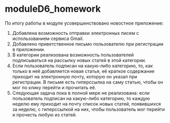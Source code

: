 # moduleD6_homework
По итогу работы в модуле усовершенствовано новостное приложение:

1. Добавлена возможность отправки электронных писем с использованием сервиса Gmail.
2. Добавлено приветственное письмо пользователю при регистрации в приложении.
3. В категории реализована возможность пользователей подписываться на рассылку новых статей в этой категории.
4. Если пользователь подписан на какую-либо категорию, то, как только в неё добавляется новая статья, её краткое содержание приходит на электронную почту, которую он указал при регистрации.
В письме есть гиперссылка на саму статью, чтобы он мог по клику перейти и прочитать её.
4. Следующая задача пока в полной мере не реализована: если пользователь подписан на какую-либо категорию, то каждую неделю ему приходит на почту список новых статей, появившихся за неделю, с гиперссылкой на них,
чтобы пользователь мог перейти и прочесть любую из статей.
